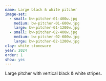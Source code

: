 ```yaml
---
name: Large black & white pitcher
image-set:
  - small: bw-pitcher-01-400w.jpg
    medium: bw-pitcher-01-600w.jpg
    large: bw-pitcher-01-1200w.jpg
  - small: bw-pitcher-02-400w.jpg
    medium: bw-pitcher-02-600w.jpg
    large: bw-pitcher-02-1200w.jpg
clay: white stoneware
year: 2024
order: 1
show: yes
---
```


Large pitcher with vertical black & white stripes.